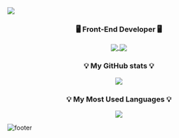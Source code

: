 <img src="https://capsule-render.vercel.app/api?type=waving&color=0:A6E3E9,100:71C9CE&text=Dain%20Kim&animation=twinkling&fontColor=393E46&fontAlign=20&height=200" />

<h3 align="center">🖥 Front-End Developer 🖥</h3>
<p align="center">
  <a href="https://github.com/amy279">
    <img align="center" src="https://img.shields.io/badge/amy27991@gmail.com-EA4335?style=flat&logo=Gmail&logoColor=white"/> <img align="center" src="https://img.shields.io/badge/Dain Kim-0A66C2?style=flat&logo=Linkedin&logoColor=white"/>
  </a>
</p>



<h3 align="center">💡 My GitHub stats 💡</h3>
<p align="center">
  <a href="https://github.com/amy279">
    <img align="center" src="https://github-readme-stats.vercel.app/api?username=amy279&show_icons=true&theme=radical&hide_title=true" />
  </a>
</p>

<h3 align="center">💡 My Most Used Languages 💡</h3>
<p align="center">
  <a href="https://github.com/amy279">
    <img align="center" src="https://github-readme-stats.vercel.app/api/top-langs/?username=amy279&layout=compact&show_icons=true&show_owner=true&hide_title=true&theme=nord&hide=Dockerfile" />
  </a>
</p>

![footer](https://capsule-render.vercel.app/api?section=footer&type=waving&color=0:A6E3E9,100:71C9CE&reversal=true)

<!--
**amy279/amy279** is a ✨ _special_ ✨ repository because its `README.md` (this file) appears on your GitHub profile.

Here are some ideas to get you started:

- 🔭 I’m currently working on ...
- 🌱 I’m currently learning ...
- 👯 I’m looking to collaborate on ...
- 🤔 I’m looking for help with ...
- 💬 Ask me about ...
- 📫 How to reach me: ...
- 😄 Pronouns: ...
- ⚡ Fun fact: ...
-->

